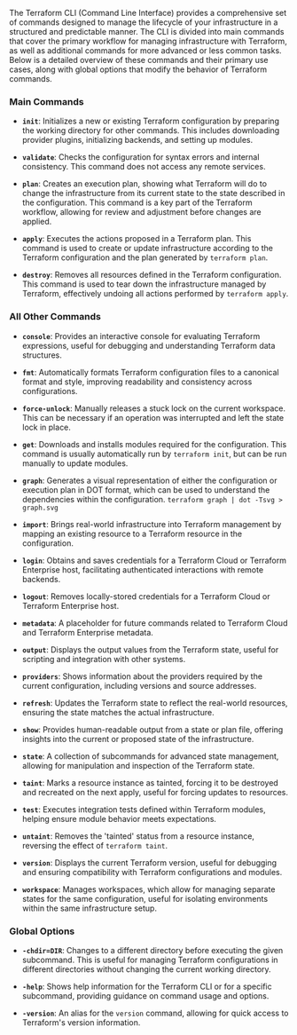 The Terraform CLI (Command Line Interface) provides a comprehensive set of commands designed to manage the lifecycle of your infrastructure in a structured and predictable manner. The CLI is divided into main commands that cover the primary workflow for managing infrastructure with Terraform, as well as additional commands for more advanced or less common tasks. Below is a detailed overview of these commands and their primary use cases, along with global options that modify the behavior of Terraform commands.

### Main Commands

- **`init`**: Initializes a new or existing Terraform configuration by preparing the working directory for other commands. This includes downloading provider plugins, initializing backends, and setting up modules.

- **`validate`**: Checks the configuration for syntax errors and internal consistency. This command does not access any remote services.

- **`plan`**: Creates an execution plan, showing what Terraform will do to change the infrastructure from its current state to the state described in the configuration. This command is a key part of the Terraform workflow, allowing for review and adjustment before changes are applied.

- **`apply`**: Executes the actions proposed in a Terraform plan. This command is used to create or update infrastructure according to the Terraform configuration and the plan generated by `terraform plan`.

- **`destroy`**: Removes all resources defined in the Terraform configuration. This command is used to tear down the infrastructure managed by Terraform, effectively undoing all actions performed by `terraform apply`.

### All Other Commands

- **`console`**: Provides an interactive console for evaluating Terraform expressions, useful for debugging and understanding Terraform data structures.

- **`fmt`**: Automatically formats Terraform configuration files to a canonical format and style, improving readability and consistency across configurations.

- **`force-unlock`**: Manually releases a stuck lock on the current workspace. This can be necessary if an operation was interrupted and left the state lock in place.

- **`get`**: Downloads and installs modules required for the configuration. This command is usually automatically run by `terraform init`, but can be run manually to update modules.

- **`graph`**: Generates a visual representation of either the configuration or execution plan in DOT format, which can be used to understand the dependencies within the configuration. `terraform graph | dot -Tsvg > graph.svg`

- **`import`**: Brings real-world infrastructure into Terraform management by mapping an existing resource to a Terraform resource in the configuration.

- **`login`**: Obtains and saves credentials for a Terraform Cloud or Terraform Enterprise host, facilitating authenticated interactions with remote backends.

- **`logout`**: Removes locally-stored credentials for a Terraform Cloud or Terraform Enterprise host.

- **`metadata`**: A placeholder for future commands related to Terraform Cloud and Terraform Enterprise metadata.

- **`output`**: Displays the output values from the Terraform state, useful for scripting and integration with other systems.

- **`providers`**: Shows information about the providers required by the current configuration, including versions and source addresses.

- **`refresh`**: Updates the Terraform state to reflect the real-world resources, ensuring the state matches the actual infrastructure.

- **`show`**: Provides human-readable output from a state or plan file, offering insights into the current or proposed state of the infrastructure.

- **`state`**: A collection of subcommands for advanced state management, allowing for manipulation and inspection of the Terraform state.

- **`taint`**: Marks a resource instance as tainted, forcing it to be destroyed and recreated on the next apply, useful for forcing updates to resources.

- **`test`**: Executes integration tests defined within Terraform modules, helping ensure module behavior meets expectations.

- **`untaint`**: Removes the 'tainted' status from a resource instance, reversing the effect of `terraform taint`.

- **`version`**: Displays the current Terraform version, useful for debugging and ensuring compatibility with Terraform configurations and modules.

- **`workspace`**: Manages workspaces, which allow for managing separate states for the same configuration, useful for isolating environments within the same infrastructure setup.

### Global Options

- **`-chdir=DIR`**: Changes to a different directory before executing the given subcommand. This is useful for managing Terraform configurations in different directories without changing the current working directory.

- **`-help`**: Shows help information for the Terraform CLI or for a specific subcommand, providing guidance on command usage and options.

- **`-version`**: An alias for the `version` command, allowing for quick access to Terraform's version information.
